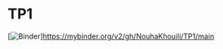# TP1
[![Binder](http://mybinder.org/badge_logo.svg)]https://mybinder.org/v2/gh/NouhaKhouili/TP1/main
